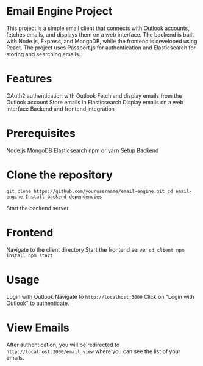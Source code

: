 # Email Engine Project
This project is a simple email client that connects with Outlook accounts, fetches emails, and displays them on a web interface.
The backend is built with Node.js, Express, and MongoDB, while the frontend is developed using React. The project uses Passport.js for authentication and
Elasticsearch for storing and searching emails.

# Features
  OAuth2 authentication with Outlook
  Fetch and display emails from the Outlook account
  Store emails in Elasticsearch
  Display emails on a web interface
  Backend and frontend integration
  
# Prerequisites
  Node.js
  MongoDB
  Elasticsearch
  npm or yarn
  Setup
  Backend
  
# Clone the repository
``
git clone https://github.com/yourusername/email-engine.git
cd email-engine
Install backend dependencies
``

Start the backend server

# Frontend
Navigate to the client directory
Start the frontend server
``
cd client
npm install
npm start
``

# Usage
Login with Outlook
Navigate to ``http://localhost:3000``
Click on "Login with Outlook" to authenticate.

# View Emails
After authentication, you will be redirected to ``http://localhost:3000/email_view`` where you can see the list of your emails.